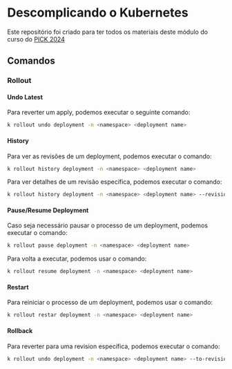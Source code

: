 # Descomplicando o Kubernetes

Este repositório foi criado para ter todos os materiais deste módulo do curso do [PICK 2024](https://www.linuxtips.io/pick)

## Comandos

### Rollout

#### Undo Latest

Para reverter um apply, podemos executar o seguinte comando:

```bash
k rollout undo deployment -n <namespace> <deployment name>
```

#### History

Para ver as revisões de um deployment, podemos executar o comando:
```bash
k rollout history deployment -n <namespace> <deployment name>
```

Para ver detalhes de um revisão específica, podemos executar o comando:

```bash
k rollout history deployment -n <namespace> <deployment name> --revision <revision number>
```

#### Pause/Resume Deployment

Caso seja necessário pausar o processo de um deployment, podemos executar o comando:

```bash
k rollout pause deployment -n <namespace> <deployment name>
```

Para volta a executar, podemos usar o comando:

```bash
k rollout resume deployment -n <namespace> <deployment name>
```

#### Restart

Para reiniciar o processo de um deployment, podemos usar o comando:

```bash
k rollout restar deployment -n <namespace> <deployment name>
```

#### Rollback

Para reverter para uma revision específica, podemos executar o comando:

```bash
k rollout undo deployment -n <namespace> <deployment name> --to-revision=<revision number>
```

